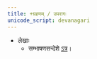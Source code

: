 ```yaml
---
title: +ग्रहणम् / उपरागः
unicode_script: devanagari
---
```




- लेखाः
    - सम्भाषणसन्देशे [ऽत्र](http://sambhashanasandesha.in/php/bookreader/templates/book.php?volume=019&month=04&year=2014&pagenum=0017#page/18/mode/1up)।
